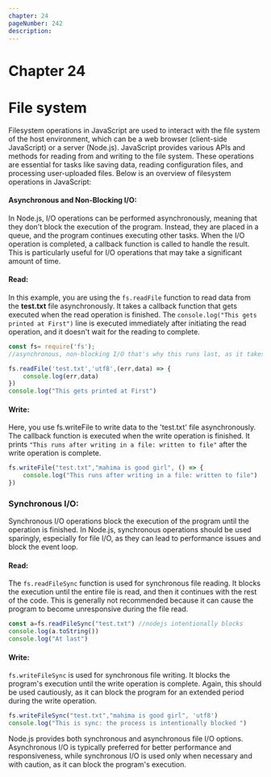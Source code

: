 ```yaml
---
chapter: 24
pageNumber: 242
description:
---
```


# Chapter 24
# File system
Filesystem operations in JavaScript are used to interact with the file system of the host environment, which can be a web browser (client-side JavaScript) or a server (Node.js). JavaScript provides various APIs and methods for reading from and writing to the file system. These operations are essential for tasks like saving data, reading configuration files, and processing user-uploaded files. Below is an overview of filesystem operations in JavaScript:
#### Asynchronous and Non-Blocking I/O:

In Node.js, I/O operations can be performed asynchronously, meaning that they don't block the execution of the program. Instead, they are placed in a queue, and the program continues executing other tasks. When the I/O operation is completed, a callback function is called to handle the result. This is particularly useful for I/O operations that may take a significant amount of time.

#### Read:
In this example, you are using the `fs.readFile` function to read data from the **test.txt** file asynchronously. It takes a callback function that gets executed when the read operation is finished. The `console.log("This gets printed at First")` line is executed immediately after initiating the read operation, and it doesn't wait for the reading to complete.

```javascript
const fs= require('fs');
//asynchronous, non-blocking I/O that's why this runs last, as it takes more time

fs.readFile('test.txt','utf8',(err,data) => {
    console.log(err,data)
})
console.log("This gets printed at First")
```

#### Write:
Here, you use fs.writeFile to write data to the 'test.txt' file asynchronously. The callback function is executed when the write operation is finished. It prints `"This runs after writing in a file: written to file"` after the write operation is complete.

```javascript
fs.writeFile("test.txt","mahima is good girl", () => {
    console.log("This runs after writing in a file: written to file")
})
```

### Synchronous I/O:

Synchronous I/O operations block the execution of the program until the operation is finished. In Node.js, synchronous operations should be used sparingly, especially for file I/O, as they can lead to performance issues and block the event loop.

#### Read:
The `fs.readFileSync` function is used for synchronous file reading. It blocks the execution until the entire file is read, and then it continues with the rest of the code. This is generally not recommended because it can cause the program to become unresponsive during the file read.

```javascript
const a=fs.readFileSync("test.txt") //nodejs intentionally blocks
console.log(a.toString())
console.log("At last")
```

#### Write:
`fs.writeFileSync` is used for synchronous file writing. It blocks the program's execution until the write operation is complete. Again, this should be used cautiously, as it can block the program for an extended period during the write operation.



```javascript
fs.writeFileSync("test.txt","mahima is good girl", 'utf8')  
console.log("This is sync: the process is intentionally blocked ")

```
Node.js provides both synchronous and asynchronous file I/O options. Asynchronous I/O is typically preferred for better performance and responsiveness, while synchronous I/O is used only when necessary and with caution, as it can block the program's execution.
